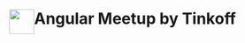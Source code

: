 <h1> 
 <img src="https://meetup.tinkoff.ru/assets/images/event/logo_angular.svg" 
      width="45" 
      height="45" 
      style="float:left; margin-bottom: -10px;" />
 Angular Meetup by Tinkoff
</h1>
    
